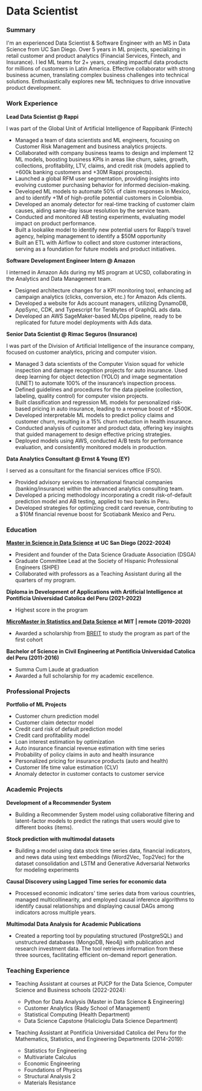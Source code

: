 # Data Scientist


### Summary
I'm an experienced Data Scientist & Software Engineer with an MS in Data Science from UC San Diego. Over 5 years in ML projects, specializing in retail customer and product analytics (Financial Services, Fintech, and Insurance). I led ML teams for 2+ years, creating impactful data products for millions of customers in Latin America. Effective collaborator with strong business acumen, translating complex business challenges into technical solutions. Enthusiastically explores new ML techniques to drive innovative product development. 


 
### Work Experience
**Lead Data Scientist @ Rappi**

I was part of the Global Unit of Artificial Intelligence of Rappibank (Fintech)
- Managed a team of data scientists and ML engineers, focusing on Customer Risk Management and business analytics projects.
- Collaborated with company business teams to design and implement 12 ML models, boosting business KPIs in areas like churn, sales, growth, collections, profitability, LTV, claims, and credit risk (models applied to +600k banking customers and +30M Rappi prospects).
- Launched a global RFM user segmentation, providing insights into evolving customer purchasing behavior for informed decision-making.
- Developed ML models to automate 50% of claim responses in Mexico, and to identify +1M of high-profile potential customers in Colombia.
- Developed an anomaly detector for real-time tracking of customer claim causes, aiding same-day issue resolution by the service team.
- Conducted and monitored AB testing experiments, evaluating model impact on product performance.
-	Built a lookalike model to identify new potential users for Rappi’s travel agency, helping management to identify a $50M opportunity
- Built an ETL with Airflow to collect and store customer interactions, serving as a foundation for future models and product initiatives.


**Software Development Engineer Intern @ Amazon**

I interned in Amazon Ads during my MS program at UCSD, collaborating in the Analytics and Data Management team.
- Designed architecture changes for a KPI monitoring tool, enhancing ad campaign analytics (clicks, conversion, etc.) for Amazon Ads clients. 
- Developed a website for Ads account managers, utilizing DynamoDB, AppSync, CDK, and Typescript for Terabytes of GraphQL ads data.
- Developed an AWS SageMaker-based MLOps pipeline, ready to be replicated for future model deployments with Ads data.


**Senior Data Scientist @ Rimac Seguros (Insurance)**

I was part of the Division of Artificial Intelligence of the insurance company, focused on customer analytics, pricing and computer vision.
- Managed 3 data scientists of the Computer Vision squad for vehicle inspection and damage recognition projects for auto insurance. Used deep learning for object detection (YOLO) and image segmentation (UNET) to automate 100% of the insurance’s inspection process.
- Defined guidelines and procedures for the data pipeline (collection, labeling, quality control) for computer vision projects.
-	Built classification and regression ML models for personalized risk-based pricing in auto insurance, leading to a revenue boost of +$500K.
- Developed interpretable ML models to predict policy claims and customer churn, resulting in a 15% churn reduction in health insurance.
-	Conducted analysis of customer and product data, offering key insights that guided management to design effective pricing strategies.
-	Deployed models using AWS, conducted A/B tests for performance evaluation, and consistently monitored models in production.



**Data Analytics Consultant @ Ernst & Young (EY)**

I served as a consultant for the financial services office (FSO).
- Provided advisory services to international financial companies (banking/insurance) within the advanced analytics consulting team.
- Developed a pricing methodology incorporating a credit risk-of-default prediction model and AB testing, applied to two banks in Peru.
- Developed strategies for optimizing credit card revenue, contributing to a $10M financial revenue boost for Scotiabank Mexico and Peru.


 
### Education
**[Master in Science in Data Science](https://datascience.ucsd.edu/graduate/ms-program/) at UC San Diego (2022-2024)**
- President and founder of the Data Science Graduate Association (DSGA)
- Graduate Committee Lead at the Society of Hispanic Professional Engineers (SHPE)
- Collaborated with professors as a Teaching Assistant during all the quarters of my program.

**Diploma in Development of Applications with Artificial Intelligence at Pontificia Universidad Catolica del Peru (2021-2022)**
- Highest score in the program

**[MicroMaster in Statistics and Data Science](https://micromasters.mit.edu/ds/) at MIT | remote (2019-2020)**
- Awarded a scholarship from [BREIT](https://idss.mit.edu/news/perus-breit-future/) to study the program as part of the first cohort 

**Bachelor of Science in Civil Engineering at Pontificia Universidad Catolica del Peru (2011-2016)**
- Summa Cum Laude at graduation
- Awarded a full scholarship for my academic excellence.


### Professional Projects

**Portfolio of ML Projects**
  - Customer churn prediction model
  - Customer claim detector model
  - Credit card risk of default prediction model
  - Credit card profitability model
  - Loan interest estimation by optimization
  - Auto insurance financial revenue estimation with time series
  - Probability of policy claims in auto and health insurance
  - Personalized pricing for insurance products (auto and health)
  - Customer life time value estimation (CLV)
  - Anomaly detector in customer contacts to customer service


### Academic Projects
**Development of a Recommender System**
- Building a Recommender System model using collaborative filtering and latent-factor models to predict the ratings that users would give to different books (items).

**Stock prediction with multimodal datasets**
- Building a model using data stock time series data, financial indicators, and news data using text embeddings (Word2Vec, Top2Vec) for the dataset consolidation and LSTM and Generative Adversarial Networks for modeling experiments

**Causal Discovery using Lagged Time series for economic data**
- Processed economic indicators' time series data from various countries, managed multicollinearity, and employed causal inference algorithms to identify causal relationships and displaying causal DAGs among indicators across multiple years.

**Multimodal Data Analysis for Academic Publications**
- Created a reporting tool by populating structured (PostgreSQL) and unstructured databases (MongoDB, Neo4j) with publication and research investment data. The tool retrieves information from these three sources, facilitating efficient on-demand report generation.


### Teaching Experience

- Teaching Assistant at courses at PUCP for the Data Science, Computer Science and Business schools (2022-2024):
  - Python for Data Analysis (Master in Data Science & Engineering)
  - Customer Analytics (Rady School of Management)
  - Statistical Computing (Health Department)
  - Data Science Capstone (Halicioglu Data Science Department)

- Teaching Assistant at Pontificia Universidad Catolica del Peru for the Mathematics, Statistics, and Engineering Departments (2014-2019):
  - Statistics for Engineering
  - Multivariate Calculus
  - Economic Engineering
  - Foundations of Physics
  - Structural Analysis 2
  - Materials Resistance



